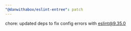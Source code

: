```yaml
---
"@danwithabox/eslint-entree": patch
---
```


chore: updated deps to fix config errors with eslint@9.35.0

